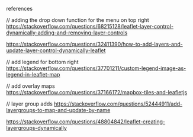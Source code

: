references 

// adding the drop down function for the menu on top right 
https://stackoverflow.com/questions/68215128/leaflet-layer-control-dynamically-adding-and-removing-layer-controls


https://stackoverflow.com/questions/32411390/how-to-add-layers-and-update-layer-control-dynamically-leaflet


// add legend for bottom right 
https://stackoverflow.com/questions/37701211/custom-legend-image-as-legend-in-leaflet-map


// add overlay maps 
https://stackoverflow.com/questions/37166172/mapbox-tiles-and-leafletjs



// layer group adds
https://stackoverflow.com/questions/52444911/add-layergroups-to-map-and-update-by-name

https://stackoverflow.com/questions/48804842/leaflet-creating-layergroups-dynamically
